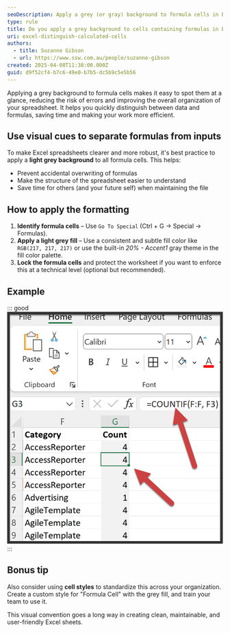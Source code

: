 ```yaml
---
seoDescription: Apply a grey (or gray) background to formula cells in Excel to reduce errors and make your spreadsheet easier to read and maintain.
type: rule
title: Do you apply a grey background to cells containing formulas in Excel?
uri: excel-distinguish-calculated-cells
authors:
  - title: Suzanne Gibson
  - url: https://www.ssw.com.au/people/suzanne-gibson
created: 2025-04-08T11:38:00.000Z
guid: d9f52cf4-b7c6-49e0-b7b5-dc5b9c5e5b56
---
```


Applying a grey background to formula cells makes it easy to spot them at a glance, reducing the risk of errors and improving the overall organization of your spreadsheet. It helps you quickly distinguish between data and formulas, saving time and making your work more efficient.

<!--endintro-->

## Use visual cues to separate formulas from inputs

To make Excel spreadsheets clearer and more robust, it's best practice to apply a **light grey background** to all formula cells. This helps:

* Prevent accidental overwriting of formulas
* Make the structure of the spreadsheet easier to understand
* Save time for others (and your future self) when maintaining the file

## How to apply the formatting

1. **Identify formula cells** – Use `Go To Special` (Ctrl + G → Special → Formulas).
2. **Apply a light grey fill** – Use a consistent and subtle fill color like `RGB(217, 217, 217)` or use the built-in *20% - Accent1* gray theme in the fill color palette.
3. **Lock the formula cells** and protect the worksheet if you want to enforce this at a technical level (optional but recommended).

## Example

::: good
![Figure: Good Example – The cell value generated by a formula has a gray background](excelgreygoodexample.png)
:::

## Bonus tip

Also consider using **cell styles** to standardize this across your organization. Create a custom style for "Formula Cell" with the grey fill, and train your team to use it.

This visual convention goes a long way in creating clean, maintainable, and user-friendly Excel sheets.
